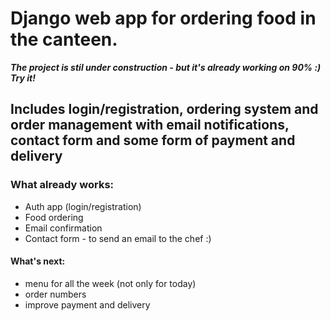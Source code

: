 #  Django web app for ordering food in the canteen.

***The project is stil under construction - but it's already working on 90% :) Try it!***

## Includes login/registration, ordering system and order management with email notifications, contact form and some form of payment and delivery

### What already works:
- Auth app (login/registration) 
- Food ordering
- Email confirmation
- Contact form - to send an email to the chef :)

#### What's next:
 - menu for all the week (not only for today)
 - order numbers 
 - improve payment and delivery






